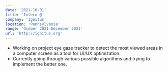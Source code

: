 ```yaml
---
date: '2021-10-01'
title: 'Intern @'
company: 'Ignitus'
location: 'Pennsylvania'
range: 'Ocober 2021-December 2021'
url: 'http://ignitus.org'
---
```


- Working on project eye gaze tracker to detect the most viewed areas in a computer    screen as a tool for UI/UX optimization.
- Currently going through various possible algorithms and trying to implement the better one.
